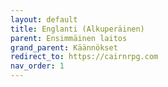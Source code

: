 ```yaml
---
layout: default
title: Englanti (Alkuperäinen)
parent: Ensimmäinen laitos
grand_parent: Käännökset
redirect_to: https://cairnrpg.com
nav_order: 1
---
```

